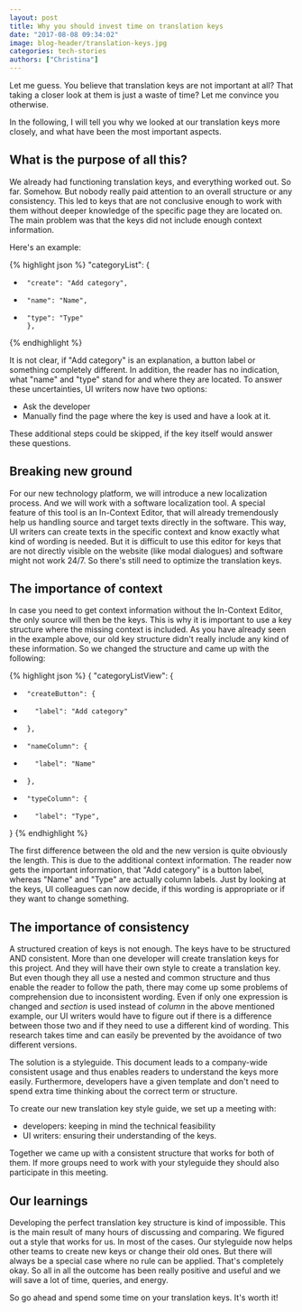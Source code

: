```yaml
---
layout: post
title: Why you should invest time on translation keys
date: "2017-08-08 09:34:02"
image: blog-header/translation-keys.jpg
categories: tech-stories
authors: ["Christina"]
---
```

Let me guess.
You believe that translation keys are not important at all?
That taking a closer look at them is just a waste of time?
Let me convince you otherwise.

In the following, I will tell you why we looked at our translation keys more closely, and what have been the most important aspects.

## What is the purpose of all this?

We already had functioning translation keys, and everything worked out.
So far.
Somehow.
But nobody really paid attention to an overall structure or any consistency.
This led to keys that are not conclusive enough to work with them without deeper knowledge of the specific page they are located on.
The main problem was that the keys did not include enough context information.

Here's an example:

{% highlight json %}
"categoryList": {
 -      "create": "Add category",
 -      "name": "Name",
 -      "type": "Type"
        },
{% endhighlight %}

It is not clear, if "Add category" is an explanation, a button label or something completely different.
In addition, the reader has no indication, what "name" and "type" stand for and where they are located.
To answer these uncertainties, UI writers now have two options:
* Ask the developer
* Manually find the page where the key is used and have a look at it.

These additional steps could be skipped, if the key itself would answer these questions.  

## Breaking new ground

For our new technology platform, we will introduce a new localization process.
And we will work with a software localization tool.
A special feature of this tool is an In-Context Editor, that will already tremendously help us handling source and target texts directly in the software.
This way, UI writers can create texts in the specific context and know exactly what kind of wording is needed.
But it is difficult to use this editor for keys that are not directly visible on the website (like modal dialogues) and software might not work 24/7.
So there's still need to optimize the translation keys.

## The importance of context

In case you need to get context information without the In-Context Editor, the only source will then be the keys.
This is why it is important to use a key structure where the missing context is included.
As you have already seen in the example above, our old key structure didn't really include any kind of these information.
So we changed the structure and came up with the following:

{% highlight json %}
{
"categoryListView": {
   +      "createButton": {
   +        "label": "Add category"
   +      },
   +      "nameColumn": {
   +        "label": "Name"
   +      },
   +      "typeColumn": {
   +        "label": "Type",
}
{% endhighlight %}

The first difference between the old and the new version is quite obviously the length.
This is due to the additional context information.
The reader now gets the important information, that "Add category" is a button label, whereas "Name" and "Type" are actually column labels.
Just by looking at the keys, UI colleagues can now decide, if this wording is appropriate or if they want to change something.

## The importance of consistency

A structured creation of keys is not enough.
The keys have to be structured AND consistent.
More than one developer will create translation keys for this project.
And they will have their own style to create a translation key.
But even though they all use a nested and common structure and thus enable the reader to follow the path, there may come up some problems of comprehension due to inconsistent wording.
Even if only one expression is changed and *section* is used instead of *column* in the above mentioned example, our UI writers would have to figure out if there is a difference between those two and if they need to use a different kind of wording.
This research takes time and can easily be prevented by the avoidance of two different versions.

The solution is a styleguide.
This document leads to a company-wide consistent usage and thus enables readers to understand the keys more easily.
Furthermore, developers have a given template and don't need to spend extra time thinking about the correct term or structure.

To create our new translation key style guide, we set up a meeting with:
* developers: keeping in mind the technical feasibility
* UI writers: ensuring their understanding of the keys.

Together we came up with a consistent structure that works for both of them.
If more groups need to work with your styleguide they should also participate in this meeting.

## Our learnings

Developing the perfect translation key structure is kind of impossible.
This is the main result of many hours of discussing and comparing.
We figured out a style that works for us.
In most of the cases.
Our styleguide now helps other teams to create new keys or change their old ones.
But there will always be a special case where no rule can be applied.
That's completely okay.
So all in all the outcome has been really positive and useful and we will save a lot of time, queries, and energy.

So go ahead and spend some time on your translation keys.
It's worth it!
